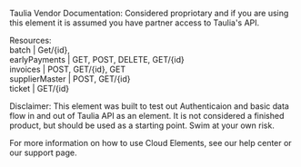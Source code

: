 Taulia
Vendor Documentation: Considered propriotary and if you are using this element it is assumed you have partner access to Taulia's API.

Resources:   
batch | Get/{id},  
earlyPayments | GET, POST, DELETE, GET/{id}  
invoices | POST, GET/{id}, GET  
supplierMaster | POST, GET/{id}  
ticket | GET/{id}  

Disclaimer: This element was built to test out Authenticaion and basic data flow in and out of Taulia API as an element. It is not considered a finished product, but should be used as a starting point. Swim at your own risk.

For more information on how to use Cloud Elements, see our help center or our support page.
